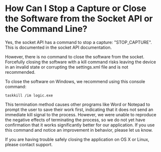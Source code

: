 # How Can I Stop a Capture or Close the Software from the Socket API or the Command Line?

Yes, the socket API has a command to stop a capture: "STOP\_CAPTURE". This is documented in the socket API documentation.

However, there is no command to close the software from the socket. Forcefully closing the software with a kill command risks leaving the device in an invalid state or corrupting the settings.xml file and is not recommended.

To close the software on Windows, we recommend using this console command:

```text
taskkill /im logic.exe
```

This termination method causes other programs like Word or Notepad to prompt the user to save their work first, indicating that it does not send an immediate kill signal to the process. However, we were unable to reproduce the negative effects of terminating the process, so we do not yet have confirmation that it works significantly better for our application. If you use this command and notice an improvement in behavior, please let us know.

If you are having trouble safely closing the application on OS X or Linux, please contact support.

